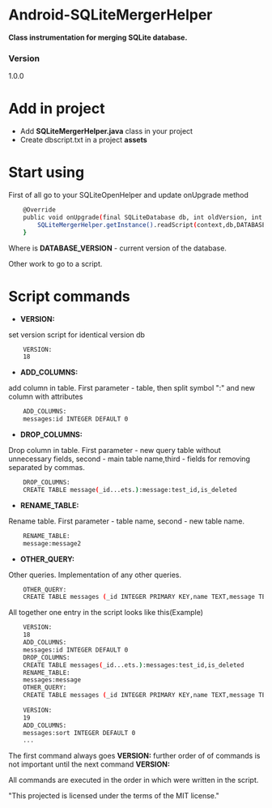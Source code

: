 # Android-SQLiteMergerHelper

__Class instrumentation for merging SQLite database.__ 

### Version
1.0.0

# Add in project

 - Add __SQLiteMergerHelper.java__ class in your project
 - Create dbscript.txt in a project __assets__
 
# Start using

First of all go to your SQLiteOpenHelper and update onUpgrade method

```sh
	@Override
    public void onUpgrade(final SQLiteDatabase db, int oldVersion, int newVersion) {
        SQLiteMergerHelper.getInstance().readScript(context,db,DATABASE_VERSION);
    }
```

Where is __DATABASE_VERSION__ - current version of the database.

Other work to go to a script.

# Script commands


 - __VERSION:__

  set version script for identical version db
```sh
	VERSION:
	18
```



 - __ADD_COLUMNS:__
 
  add column in table. First parameter - table, then split symbol ":" and new column with attributes
```sh
	ADD_COLUMNS:  
	messages:id INTEGER DEFAULT 0
```  


 - __DROP_COLUMNS:__
 
 Drop column in table. First parameter - new query table without unnecessary fields, second - main table name,third - fields for removing separated by commas.
```sh
	DROP_COLUMNS:
	CREATE TABLE message(_id...ets.):message:test_id,is_deleted 
```


 - __RENAME_TABLE:__
 
 Rename table. First parameter - table name, second - new table name.
```sh
	RENAME_TABLE:
	message:message2
```


 - __OTHER_QUERY:__
 
Other queries. Implementation of any other queries.
```sh
	OTHER_QUERY:
	CREATE TABLE messages (_id INTEGER PRIMARY KEY,name TEXT,message TEXT,moderate TEXT)
```
 
All together one entry in the script looks like this(Example)
 
```sh
	VERSION:
	18
	ADD_COLUMNS:  
	messages:id INTEGER DEFAULT 0
	DROP_COLUMNS:
	CREATE TABLE messages(_id...ets.):messages:test_id,is_deleted 
	RENAME_TABLE:
	messages:message
	OTHER_QUERY:
	CREATE TABLE messages (_id INTEGER PRIMARY KEY,name TEXT,message TEXT,moderate TEXT)
 
	VERSION:
	19
	ADD_COLUMNS:  
	messages:sort INTEGER DEFAULT 0
	...
```
 
The first command always goes __VERSION:__ further order of of commands is not important until the next command __VERSION:__

All commands are executed in the order in which were written in the script.
 
"This projected is licensed under the terms of the MIT license."
